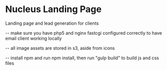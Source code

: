 # Nucleus Landing Page
Landing page and lead generation for clients

-- make sure you have php5 and nginx fastcgi configured correctly to have email client working locally

-- all image assets are stored in s3, aside from icons

-- install npm and run npm install, then run "gulp build" to build js and css files

